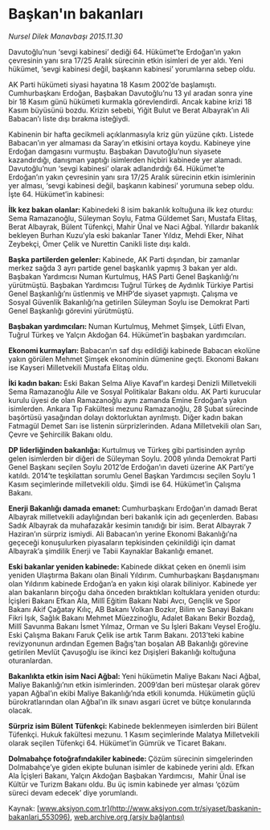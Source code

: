 # Başkan'ın bakanları

*Nursel Dilek Manavbaşı 2015.11.30*

<div class="pNewsDetailMainContent ctx_content" itemprop="articleBody">
 <p>
  Davutoğlu’nun ‘sevgi kabinesi’ dediği 64. Hükümet’te Erdoğan’ın yakın çevresinin yanı sıra 17/25 Aralık sürecinin etkin isimleri de yer aldı. Yeni hükümet, ‘sevgi kabinesi değil, başkanın kabinesi’ yorumlarına sebep oldu.
 </p>
 <p>
  AK Parti hükümeti siyasi hayatına 18 Kasım 2002’de başlamıştı. Cumhurbaşkanı Erdoğan, Başbakan Davutoğlu’nu 13 yıl aradan sonra yine bir 18 Kasım günü hükümeti kurmakla görevlendirdi. Ancak kabine krizi 18 Kasım büyüsünü bozdu. Krizin sebebi, Yiğit Bulut ve Berat Albayrak’ın Ali Babacan’ı liste dışı bırakma isteğiydi.
 </p>
 <p>
  Kabinenin bir hafta gecikmeli açıklanmasıyla kriz gün yüzüne çıktı. Listede Babacan’ın yer almaması da Saray’ın etkisini ortaya koydu. Kabineye yine Erdoğan damgasını vurmuştu. Başbakan Davutoğlu’nun siyasete kazandırdığı, danışman yaptığı isimlerden hiçbiri kabinede yer alamadı. Davutoğlu’nun ‘sevgi kabinesi’ olarak adlandırdığı 64. Hükümet’te Erdoğan’ın yakın çevresinin yanı sıra 17/25 Aralık sürecinin etkin isimlerinin yer alması, ‘sevgi kabinesi değil, başkanın kabinesi’ yorumuna sebep oldu. İşte 64. Hükümet’in kabinesi:
 </p>
 <p>
  <strong>
   İlk kez bakan olanlar:
  </strong>
  Kabinedeki 8 isim bakanlık koltuğuna ilk kez oturdu: Sema Ramazanoğlu, Süleyman Soylu, Fatma Güldemet Sarı, Mustafa Elitaş, Berat Albayrak, Bülent Tüfenkçi, Mahir Ünal ve Naci Ağbal. Yıllardır bakanlık bekleyen Burhan Kuzu’yla eski bakanlar Taner Yıldız, Mehdi Eker, Nihat Zeybekçi, Ömer Çelik ve Nurettin Canikli liste dışı kaldı.
 </p>
 <p>
  <strong>
   Başka partilerden gelenler:
  </strong>
  Kabinede, AK Parti dışından, bir zamanlar merkez sağda 3 ayrı partide genel başkanlık yapmış 3 bakan yer aldı. Başbakan Yardımcısı Numan Kurtulmuş, HAS Parti Genel Başkanlığı’nı yürütmüştü. Başbakan Yardımcısı Tuğrul Türkeş de Aydınlık Türkiye Partisi Genel Başkanlığı’nı üstlenmiş ve MHP’de siyaset yapmıştı. Çalışma ve Sosyal Güvenlik Bakanlığı’na getirilen Süleyman Soylu ise Demokrat Parti Genel Başkanlığı görevini yürütmüştü.
 </p>
 <p>
  <strong>
   Başbakan yardımcıları:
  </strong>
  Numan Kurtulmuş, Mehmet Şimşek, Lütfi Elvan, Tuğrul Türkeş ve Yalçın Akdoğan 64. Hükümet’in başbakan yardımcıları.
 </p>
 <p>
  <strong>
   Ekonomi kurmayları:
  </strong>
  Babacan’ın saf dışı edildiği kabinede Babacan ekolüne yakın görülen Mehmet Şimşek ekonominin dümenine geçti. Ekonomi Bakanı ise Kayseri Milletvekili Mustafa Elitaş oldu.
 </p>
 <p>
  <strong>
   İki kadın bakan:
  </strong>
  Eski Bakan Selma Aliye Kavaf’ın kardeşi Denizli Milletvekili Sema Ramazanoğlu Aile ve Sosyal Politikalar Bakanı oldu. AK Parti kurucular kurulu üyesi de olan Ramazanoğlu aynı zamanda Emine Erdoğan’a yakın isimlerden. Ankara Tıp Fakültesi mezunu Ramazanoğlu, 28 Şubat sürecinde başörtüsü yasağından dolayı doktorluktan ayrılmıştı. Diğer kadın bakan Fatmagül Demet Sarı ise listenin sürprizlerinden. Adana Milletvekili olan Sarı, Çevre ve Şehircilik Bakanı oldu.
 </p>
 <p>
  <strong>
   DP liderliğinden bakanlığa:
  </strong>
  Kurtulmuş ve Türkeş gibi partisinden ayrılıp gelen isimlerden bir diğeri de Süleyman Soylu. 2008 yılında Demokrat Parti Genel Başkanı seçilen Soylu 2012’de Erdoğan’ın daveti üzerine AK Parti’ye katıldı. 2014’te teşkilattan sorumlu Genel Başkan Yardımcısı seçilen Soylu 1 Kasım seçimlerinde milletvekili oldu. Şimdi ise 64. Hükümet’in Çalışma Bakanı.
 </p>
 <p>
  <strong>
   Enerji Bakanlığı damada emanet:
  </strong>
  Cumhurbaşkanı Erdoğan’ın damadı Berat Albayrak milletvekili adaylığından beri bakanlık için adı geçenlerden. Babası Sadık Albayrak da muhafazakâr kesimin tanıdığı bir isim. Berat Albayrak 7 Haziran’ın sürpriz ismiydi. Ali Babacan’ın yerine Ekonomi Bakanlığı’na geçeceği konuşulurken piyasaların tepkisinden çekinildiği için damat Albayrak’a şimdilik Enerji ve Tabii Kaynaklar Bakanlığı emanet.
 </p>
 <p>
  <strong>
   Eski bakanlar yeniden kabinede:
  </strong>
  Kabinede dikkat çeken en önemli isim yeniden Ulaştırma Bakanı olan Binali Yıldırım. Cumhurbaşkanı Başdanışmanı olan Yıldırım kabinede Erdoğan’a en yakın kişi olarak biliniyor. Kabinede yer alan bakanların birçoğu daha önceden bıraktıkları koltuklara yeniden oturdu: İçişleri Bakanı Efkan Ala, Millî Eğitim Bakanı Nabi Avcı, Gençlik ve Spor Bakanı Akif Çağatay Kılıç, AB Bakanı Volkan Bozkır, Bilim ve Sanayi Bakanı Fikri Işık, Sağlık Bakanı Mehmet Müezzinoğlu, Adalet Bakanı Bekir Bozdağ, Millî Savunma Bakanı İsmet Yılmaz, Orman ve Su İşleri Bakanı Veysel Eroğlu. Eski Çalışma Bakanı Faruk Çelik ise artık Tarım Bakanı. 2013’teki kabine revizyonunun ardından Egemen Bağış’tan boşalan AB Bakanlığı görevine getirilen Mevlüt Çavuşoğlu ise ikinci kez Dışişleri Bakanlığı koltuğuna oturanlardan.
 </p>
 <p>
  <strong>
   Bakanlıkta etkin isim Naci Ağbal:
  </strong>
  Yeni hükümetin Maliye Bakanı Naci Ağbal, Maliye Bakanlığı’nın etkin isimlerinden. 2009’dan beri müsteşar olarak görev yapan Ağbal’ın ekibi Maliye Bakanlığı’nda etkili konumda. Hükümetin güçlü bürokratlarından olan Ağbal’ın ilk sınavı asgari ücret ve bütçe konularında olacak.
 </p>
 <p>
  <strong>
   Sürpriz isim Bülent Tüfenkçi:
  </strong>
  Kabinede beklenmeyen isimlerden biri Bülent Tüfenkçi. Hukuk fakültesi mezunu. 1 Kasım seçimlerinde Malatya Milletvekili olarak seçilen Tüfenkçi 64. Hükümet’in Gümrük ve Ticaret Bakanı.
 </p>
 <p>
  <strong>
   Dolmabahçe fotoğrafındakiler kabinede:
  </strong>
  Çözüm sürecinin simgelerinden Dolmabahçe’ye giden ekipte bulunan isimler de kabinede yerini aldı. Efkan Ala İçişleri Bakanı, Yalçın Akdoğan Başbakan Yardımcısı,  Mahir Ünal ise Kültür ve Turizm Bakanı oldu. Bu üç ismin kabinede yer alması ‘çözüm süreci devam edecek’ diye yorumlandı.
 </p>
</div>


Kaynak: [www.aksiyon.com.tr](http://www.aksiyon.com.tr/siyaset/baskanin-bakanlari_553096), [web.archive.org (arşiv bağlantısı)](http://web.archive.org/web/20160213031952/http://www.aksiyon.com.tr/siyaset/baskanin-bakanlari_553096)
